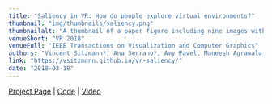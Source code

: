 ```yaml
---
title: "Saliency in VR: How do people explore virtual environments?"
thumbnail: "img/thumbnails/saliency.png"
thumbnailalt: "A thumbnail of a paper figure including nine images with heat maps indicating visual saliency in VR."
venueShort: "VR 2018"
venueFull: "IEEE Transactions on Visualization and Computer Graphics"
authors: "Vincent Sitzmann*, Ana Serrano*, Amy Pavel, Maneesh Agrawala, Diego Gutierrez, Belen Masia, and Gordon Wetzstein"
link: "https://vsitzmann.github.io/vr-saliency/"
date: "2018-03-18"
---
```


[Project Page][1] | [Code][code] | [Video][2]

[1]: https://vsitzmann.github.io/vr-saliency/
[2]: https://www.youtube.com/watch?v=c0wW1EiAvlk
[code]: https://github.com/vsitzmann/vr-saliency